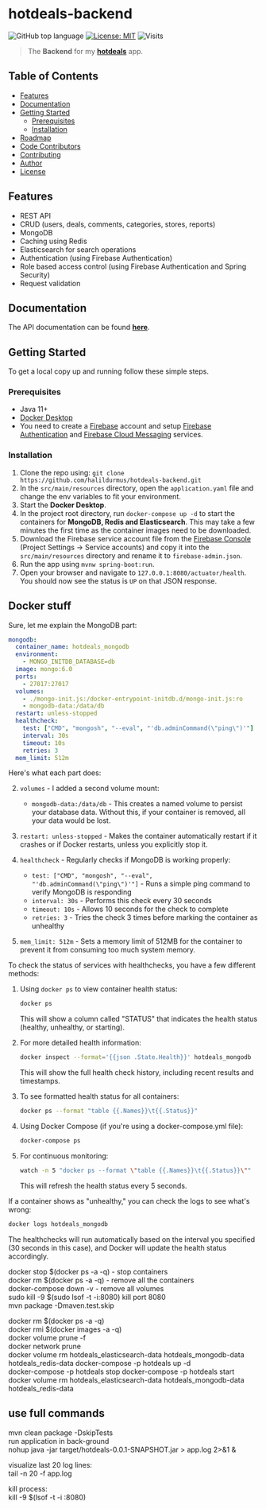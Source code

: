 # hotdeals-backend

![GitHub top language](https://img.shields.io/github/languages/top/halildurmus/hotdeals-backend?style=for-the-badge)
[![License: MIT](https://img.shields.io/badge/License-MIT-blue.svg?style=for-the-badge)](https://github.com/halildurmus/hotdeals-backend/blob/master/LICENSE)
![Visits](https://visitor-badge.glitch.me/badge?page_id=halildurmus.hotdeals-backend)

> The **Backend** for my **[hotdeals](https://github.com/halildurmus/hotdeals)** app.

## Table of Contents

* [Features](#features)
* [Documentation](#documentation)
* [Getting Started](#getting-started)
    * [Prerequisites](#prerequisites)
    * [Installation](#installation)
* [Roadmap](#roadmap)
* [Code Contributors](#code-contributors)
* [Contributing](#-contributing)
* [Author](#author)
* [License](#-license)

## Features

- REST API
- CRUD (users, deals, comments, categories, stores, reports)
- MongoDB
- Caching using Redis
- Elasticsearch for search operations
- Authentication (using Firebase Authentication)
- Role based access control (using Firebase Authentication and Spring Security)
- Request validation

## Documentation

The API documentation can be found **[here](https://hotdeals-backend.herokuapp.com/swagger-ui)**.

## Getting Started

To get a local copy up and running follow these simple steps.

### Prerequisites

- Java 11+
- [Docker Desktop](https://www.docker.com/products/docker-desktop)
- You need to create a [Firebase](https://firebase.google.com) account and
  setup [Firebase Authentication](https://firebase.google.com/products/auth)
  and [Firebase Cloud Messaging](https://firebase.google.com/products/dynamic-links) services.

### Installation

1. Clone the repo using: `git clone https://github.com/halildurmus/hotdeals-backend.git`
2. In the `src/main/resources` directory, open the `application.yaml` file and change the env
   variables to fit your environment.
3. Start the **Docker Desktop**.
4. In the project root directory, run `docker-compose up -d` to start the containers for **MongoDB,
   Redis and Elasticsearch**. This may take a few minutes the first time as the container images
   need to be downloaded.
5. Download the Firebase service account file from the
   [Firebase Console](https://console.firebase.google.com) (Project Settings -> Service accounts)
   and copy it into the `src/main/resources` directory and rename it to `firebase-admin.json`.
6. Run the app using `mvnw spring-boot:run`.
7. Open your browser and navigate to `127.0.0.1:8080/actuator/health`. You should now see the status
   is `UP` on that JSON response.


## Docker stuff

Sure, let me explain the MongoDB part:

```yaml
mongodb:
  container_name: hotdeals_mongodb
  environment:
    - MONGO_INITDB_DATABASE=db
  image: mongo:6.0
  ports:
    - 27017:27017
  volumes:
    - ./mongo-init.js:/docker-entrypoint-initdb.d/mongo-init.js:ro
    - mongodb-data:/data/db
  restart: unless-stopped
  healthcheck:
    test: ["CMD", "mongosh", "--eval", "'db.adminCommand(\"ping\")'"]
    interval: 30s
    timeout: 10s
    retries: 3
  mem_limit: 512m
```

Here's what each part does:

2. `volumes` - I added a second volume mount:
   - `mongodb-data:/data/db` - This creates a named volume to persist your database data. Without this, if your container is removed, all your data would be lost.

3. `restart: unless-stopped` - Makes the container automatically restart if it crashes or if Docker restarts, unless you explicitly stop it.

4. `healthcheck` - Regularly checks if MongoDB is working properly:
   - `test: ["CMD", "mongosh", "--eval", "'db.adminCommand(\"ping\")'"]` - Runs a simple ping command to verify MongoDB is responding
   - `interval: 30s` - Performs this check every 30 seconds
   - `timeout: 10s` - Allows 10 seconds for the check to complete
   - `retries: 3` - Tries the check 3 times before marking the container as unhealthy

5. `mem_limit: 512m` - Sets a memory limit of 512MB for the container to prevent it from consuming too much system memory.


To check the status of services with healthchecks, you have a few different methods:

1. Using `docker ps` to view container health status:
   ```bash
   docker ps
   ```
   This will show a column called "STATUS" that indicates the health status (healthy, unhealthy, or starting).

2. For more detailed health information:
   ```bash
   docker inspect --format='{{json .State.Health}}' hotdeals_mongodb
   ```
   This will show the full health check history, including recent results and timestamps.

3. To see formatted health status for all containers:
   ```bash
   docker ps --format "table {{.Names}}\t{{.Status}}"
   ```

4. Using Docker Compose (if you're using a docker-compose.yml file):
   ```bash
   docker-compose ps
   ```

5. For continuous monitoring:
   ```bash
   watch -n 5 "docker ps --format \"table {{.Names}}\t{{.Status}}\""
   ```
   This will refresh the health status every 5 seconds.

If a container shows as "unhealthy," you can check the logs to see what's wrong:
```bash
docker logs hotdeals_mongodb
```

The healthchecks will run automatically based on the interval you specified (30 seconds in this case), and Docker will update the health status accordingly.

docker stop $(docker ps -a -q) - stop containers  
docker rm $(docker ps -a -q) - remove all the containers  
docker-compose down -v - remove all volumes  
sudo kill -9 $(sudo lsof -t -i:8080)  kill port 8080  
mvn package -Dmaven.test.skip  

docker rm $(docker ps -a -q)  
docker rmi $(docker images -a -q)  
docker volume prune -f  
docker network prune   
docker volume rm hotdeals_elasticsearch-data hotdeals_mongodb-data hotdeals_redis-data
docker-compose -p hotdeals up -d  
docker-compose -p hotdeals stop
docker-compose -p hotdeals start
docker volume rm hotdeals_elasticsearch-data hotdeals_mongodb-data hotdeals_redis-data


## use full commands 

mvn clean package -DskipTests  
run application in back-ground  
nohup java -jar target/hotdeals-0.0.1-SNAPSHOT.jar > app.log 2>&1 &  

visualize last 20 log lines:  
tail -n 20 -f app.log

kill process:  
kill -9 $(lsof -t -i :8080)